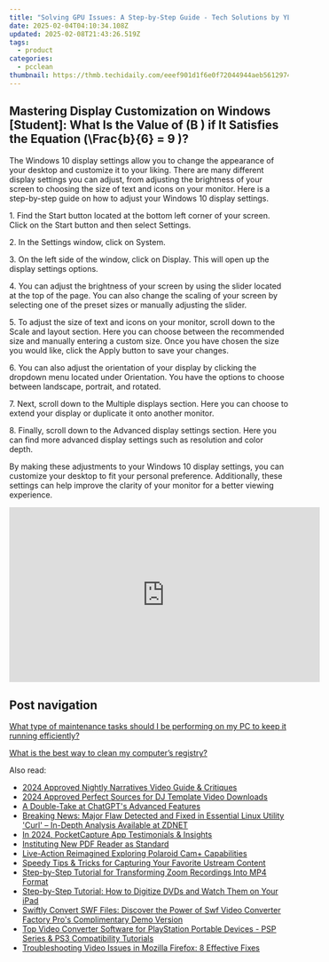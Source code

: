 ```yaml
---
title: "Solving GPU Issues: A Step-by-Step Guide - Tech Solutions by YL"
date: 2025-02-04T04:10:34.108Z
updated: 2025-02-08T21:43:26.519Z
tags:
  - product
categories:
  - pcclean
thumbnail: https://thmb.techidaily.com/eeef901d1f6e0f72044944aeb5612974e0f0cbfc3a23bf93996d4e40618dadce.jpeg
---
```


## Mastering Display Customization on Windows [Student]: What Is the Value of \(B \) if It Satisfies the Equation \(\Frac{b}{6} = 9 \)?

The Windows 10 display settings allow you to change the appearance of your desktop and customize it to your liking. There are many different display settings you can adjust, from adjusting the brightness of your screen to choosing the size of text and icons on your monitor. Here is a step-by-step guide on how to adjust your Windows 10 display settings. 

1\. Find the Start button located at the bottom left corner of your screen. Click on the Start button and then select Settings.

2\. In the Settings window, click on System.

3\. On the left side of the window, click on Display. This will open up the display settings options. 

4\. You can adjust the brightness of your screen by using the slider located at the top of the page. You can also change the scaling of your screen by selecting one of the preset sizes or manually adjusting the slider.

5\. To adjust the size of text and icons on your monitor, scroll down to the Scale and layout section. Here you can choose between the recommended size and manually entering a custom size. Once you have chosen the size you would like, click the Apply button to save your changes.

6\. You can also adjust the orientation of your display by clicking the dropdown menu located under Orientation. You have the options to choose between landscape, portrait, and rotated.

7\. Next, scroll down to the Multiple displays section. Here you can choose to extend your display or duplicate it onto another monitor.

8\. Finally, scroll down to the Advanced display settings section. Here you can find more advanced display settings such as resolution and color depth. 

By making these adjustments to your Windows 10 display settings, you can customize your desktop to fit your personal preference. Additionally, these settings can help improve the clarity of your monitor for a better viewing experience.

<!-- affiliate ads begin -->
<iframe width="560" height="315" src="https://www.youtube.com/embed/QRaEdFMU-Xc?si=OjaiTvlogJy5wHhN" title="YouTube video player" frameborder="0" allow="accelerometer; autoplay; clipboard-write; encrypted-media; gyroscope; picture-in-picture; web-share" referrerpolicy="strict-origin-when-cross-origin" allowfullscreen></iframe>
<!-- affiliate ads end -->

## Post navigation

[What type of maintenance tasks should I be performing on my PC to keep it running efficiently?](https://tools.techidaily.com/pcclean/products/)

[What is the best way to clean my computer’s registry?](https://tools.techidaily.com/pcclean/products/)

<ins class="adsbygoogle"
     style="display:block"
     data-ad-format="autorelaxed"
     data-ad-client="ca-pub-7571918770474297"
     data-ad-slot="1223367746"></ins>

<ins class="adsbygoogle"
     style="display:block"
     data-ad-client="ca-pub-7571918770474297"
     data-ad-slot="8358498916"
     data-ad-format="auto"
     data-full-width-responsive="true"></ins>

<span class="atpl-alsoreadstyle">Also read:</span>
<div><ul>
<li><a href="https://vp-tips.techidaily.com/2024-approved-nightly-narratives-video-guide-and-critiques/"><u>2024 Approved Nightly Narratives Video Guide & Critiques</u></a></li>
<li><a href="https://youtube-webster.techidaily.com/approved-perfect-sources-for-dj-template-video-downloads/"><u>2024 Approved Perfect Sources for DJ Template Video Downloads</u></a></li>
<li><a href="https://tech-revival.techidaily.com/a-double-take-at-chatgpts-advanced-features/"><u>A Double-Take at ChatGPT's Advanced Features</u></a></li>
<li><a href="https://app-tips.techidaily.com/breaking-news-major-flaw-detected-and-fixed-in-essential-linux-utility-curl-in-depth-analysis-available-at-zdnet/"><u>Breaking News: Major Flaw Detected and Fixed in Essential Linux Utility 'Curl' – In-Depth Analysis Available at ZDNET</u></a></li>
<li><a href="https://remote-screen-capture.techidaily.com/in-2024-pocketcapture-app-testimonials-and-insights/"><u>In 2024, PocketCapture App Testimonials & Insights</u></a></li>
<li><a href="https://win11.techidaily.com/instituting-new-pdf-reader-as-standard/"><u>Instituting New PDF Reader as Standard</u></a></li>
<li><a href="https://extra-resources.techidaily.com/live-action-reimagined-exploring-polaroid-camplus-capabilities/"><u>Live-Action Reimagined Exploring Polaroid Cam+ Capabilities</u></a></li>
<li><a href="https://discover-best.techidaily.com/speedy-tips-and-tricks-for-capturing-your-favorite-ustream-content/"><u>Speedy Tips & Tricks for Capturing Your Favorite Ustream Content</u></a></li>
<li><a href="https://discover-best.techidaily.com/step-by-step-tutorial-for-transforming-zoom-recordings-into-mp4-format/"><u>Step-by-Step Tutorial for Transforming Zoom Recordings Into MP4 Format</u></a></li>
<li><a href="https://discover-best.techidaily.com/step-by-step-tutorial-how-to-digitize-dvds-and-watch-them-on-your-ipad/"><u>Step-by-Step Tutorial: How to Digitize DVDs and Watch Them on Your iPad</u></a></li>
<li><a href="https://discover-best.techidaily.com/swiftly-convert-swf-files-discover-the-power-of-swf-video-converter-factory-pros-complimentary-demo-version/"><u>Swiftly Convert SWF Files: Discover the Power of Swf Video Converter Factory Pro's Complimentary Demo Version</u></a></li>
<li><a href="https://discover-best.techidaily.com/top-video-converter-software-for-playstation-portable-devices-psp-series-and-ps3-compatibility-tutorials/"><u>Top Video Converter Software for PlayStation Portable Devices - PSP Series & PS3 Compatibility Tutorials</u></a></li>
<li><a href="https://discover-best.techidaily.com/troubleshooting-video-issues-in-mozilla-firefox-8-effective-fixes/"><u>Troubleshooting Video Issues in Mozilla Firefox: 8 Effective Fixes</u></a></li>
</ul></div>

